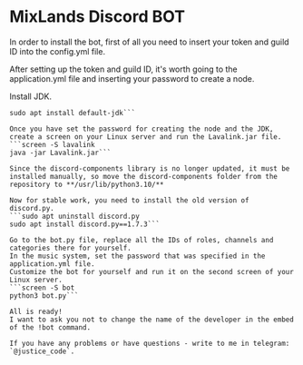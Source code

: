 # MixLands Discord BOT

In order to install the bot, first of all you need to insert your token and guild ID into the config.yml file.

After setting up the token and guild ID, it's worth going to the application.yml file and inserting your password to create a node.

Install JDK.
```sudo apt install default-jre
sudo apt install default-jdk```

Once you have set the password for creating the node and the JDK, create a screen on your Linux server and run the Lavalink.jar file.
```screen -S lavalink
java -jar Lavalink.jar```

Since the discord-components library is no longer updated, it must be installed manually, so move the discord-components folder from the repository to **/usr/lib/python3.10/**

Now for stable work, you need to install the old version of discord.py.
```sudo apt uninstall discord.py
sudo apt install discord.py==1.7.3```

Go to the bot.py file, replace all the IDs of roles, channels and categories there for yourself.
In the music system, set the password that was specified in the application.yml file.
Customize the bot for yourself and run it on the second screen of your Linux server.
```screen -S bot
python3 bot.py```

All is ready!
I want to ask you not to change the name of the developer in the embed of the !bot command.

If you have any problems or have questions - write to me in telegram: `@justice_code`.
